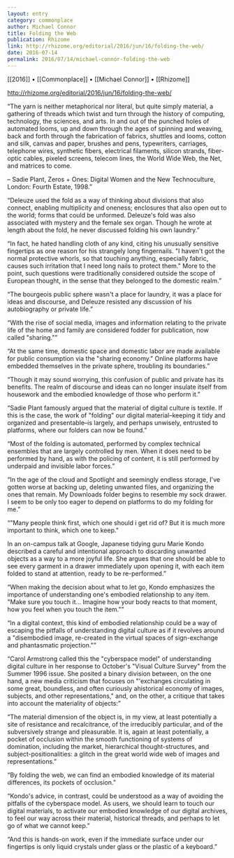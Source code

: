 ```yaml
---
layout: entry
category: commonplace
author: Michael Connor
title: Folding the Web
publication: Rhizome
link: http://rhizome.org/editorial/2016/jun/16/folding-the-web/
date: 2016-07-14
permalink: 2016/07/14/michael-connor-folding-the-web
---
```


[[2016]] • [[Commonplace]] • [[Michael Connor]] • [[Rhizome]]

http://rhizome.org/editorial/2016/jun/16/folding-the-web/

“The yarn is neither metaphorical nor literal, but quite simply material, a gathering of threads which twist and turn through the history of computing, technology, the sciences, and arts. In and out of the punched holes of automated looms, up and down through the ages of spinning and weaving, back and forth through the fabrication of fabrics, shuttles and looms, cotton and silk, canvas and paper, brushes and pens, typewriters, carriages, telephone wires, synthetic fibers, electrical filaments, silicon strands, fiber-optic cables, pixeled screens, telecom lines, the World Wide Web, the Net, and matrices to come.

– Sadie Plant, Zeros + Ones: Digital Women and the New Technoculture, London: Fourth Estate, 1998.”

“Deleuze used the fold as a way of thinking about divisions that also connect, enabling multiplicity and oneness; enclosures that also open out to the world; forms that could be unformed. Deleuze's fold was also associated with mystery and the female sex organ. Though he wrote at length about the fold, he never discussed folding his own laundry.”

“In fact, he hated handling cloth of any kind, citing his unusually sensitive fingertips as one reason for his strangely long fingernails. "I haven't got the normal protective whorls, so that touching anything, especially fabric, causes such irritation that I need long nails to protect them." More to the point, such questions were traditionally considered outside the scope of European thought, in the sense that they belonged to the domestic realm.”

“The bourgeois public sphere wasn't a place for laundry, it was a place for ideas and discourse, and Deleuze resisted any discussion of his autobiography or private life.”

“With the rise of social media, images and information relating to the private life of the home and family are considered fodder for publication, now called "sharing."”

“At the same time, domestic space and domestic labor are made available for public consumption via the "sharing economy." Online platforms have embedded themselves in the private sphere, troubling its boundaries.”

“Though it may sound worrying, this confusion of public and private has its benefits. The realm of discourse and ideas can no longer insulate itself from housework and the embodied knowledge of those who perform it.”

“Sadie Plant famously argued that the material of digital culture is textile. If this is the case, the work of "folding" our digital material–keeping it tidy and organized and presentable–is largely, and perhaps unwisely, entrusted to platforms, where our folders can now be found.”

“Most of the folding is automated, performed by complex technical ensembles that are largely controlled by men. When it does need to be performed by hand, as with the policing of content, it is still performed by underpaid and invisible labor forces.”

“In the age of the cloud and Spotlight and seemingly endless storage, I've gotten worse at backing up, deleting unwanted files, and organizing the ones that remain. My Downloads folder begins to resemble my sock drawer. I seem to be only too eager to depend on platforms to do my folding for me.”

“"Many people think first, which one should i get rid of? But it is much more important to think, which one to keep."

In an on-campus talk at Google, Japanese tidying guru Marie Kondo described a careful and intentional approach to discarding unwanted objects as a way to a more joyful life. She argues that one should be able to see every garment in a drawer immediately upon opening it, with each item folded to stand at attention, ready to be re-performed.”

“When making the decision about what to let go, Kondo emphasizes the importance of understanding one's embodied relationship to any item. "Make sure you touch it… Imagine how your body reacts to that moment, how you feel when you touch the item."”

“In a digital context, this kind of embodied relationship could be a way of escaping the pitfalls of understanding digital culture as if it revolves around a "disembodied image, re-created in the virtual spaces of sign-exchange and phantasmatic projection."”

“Carol Armstrong called this the "cyberspace model" of understanding digital culture in her response to October's "Visual Culture Survey" from the Summer 1996 issue. She posited a binary division between, on the one hand, a new media criticism that focuses on "'exchanges circulating in some great, boundless, and often curiously ahistorical economy of images, subjects, and other representations," and, on the other, a critique that takes into account the materiality of objects:”

“The material dimension of the object is, in my view, at least potentially a site of resistance and recalcitrance, of the irreducibly particular, and of the subversively strange and pleasurable. It is, again at least potentially, a pocket of occlusion within the smooth functioning of systems of domination, including the market, hierarchical thought-structures, and subject-positionalities: a glitch in the great world wide web of images and representations.”

“By folding the web, we can find an embodied knowledge of its material differences, its pockets of occlusion.”

“Kondo's advice, in contrast, could be understood as a way of avoiding the pitfalls of the cyberspace model. As users, we should learn to touch our digital materials, to activate our embodied knowledge of our digital archives, to feel our way across their material, historical threads, and perhaps to let go of what we cannot keep.”

“And this is hands-on work, even if the immediate surface under our fingertips is only liquid crystals under glass or the plastic of a keyboard.”

